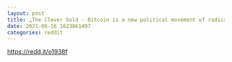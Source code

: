 ```yaml
--- 
layout: post 
title: „The Clever Gold - Bitcoin is a new political movement of radical decentralization“ Published in Die Zeit, a German newspaper 
date: 2021-06-16 1623861497 
categories: reddit 
--- 
```

https://redd.it/o1938f